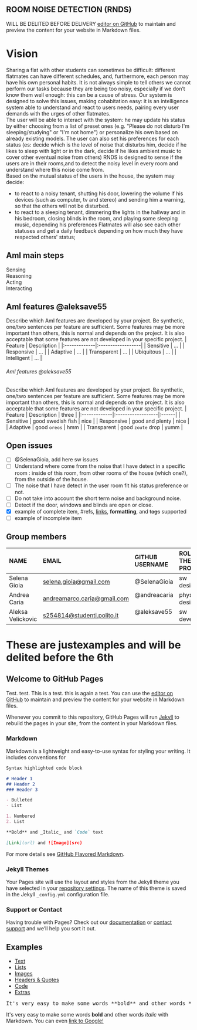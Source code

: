 ## ROOM NOISE DETECTION (RNDS)

WILL BE DELITED BEFORE DELIVERY 
[editor on GitHub](https://github.com/AmI-2018/RNDS/edit/master/index.md) to maintain and preview the content for your website in Markdown files.

# Vision
Sharing a flat with other students can sometimes be difficult: different flatmates can have different schedules, and, furthermore, each person may have his own personal habits. It is not always simple to tell others we cannot perform our tasks because they are being too noisy, especially if we don’t know them well enough: this can be a cause of stress. Our system is designed to solve this issues, making cohabitation easy: it is an intelligence system able to understand and react to users needs, pairing every user demands with the urges of other flatmates.<br>
The user will be able to interact with the system: he may update his status by either choosing from a list of preset ones (e.g. "Please do not disturb I'm sleeping/studying" or "I'm not home") or personalize his own based on already existing models. The user can also set his preferences for each status (es: decide which is the level of noise that disturbs him, decide if he likes to sleep with light or in the dark, decide if he likes ambient music to cover other eventual noise from others)
RNDS is designed to sense if the users are in their rooms,and to detect the noisy level in every room and understand where this noise come from. <br>
 Based on the mutual status of the users in the house, the system may decide: 
- to react to a noisy tenant, shutting his door, lowering the volume if his devices (such as computer, tv and stereo) and sending him a warning, so that the others will not be disturbed.
- to react to a sleeping tenant, dimmering the lights in the hallway and in his bedroom, closing blinds in the room, and playing some sleeping music, depending his preferences
 Flatmates will also see each other statuses and get a daily feedback depending on how much they have respected others' status;

## AmI main steps
Sensing<br>
Reasoning<br>
Acting<br>
Interacting<br>

## AmI features @aleksave55
Describe which AmI features are developed by your project. Be synthetic, one/two sentences per feature are sufficient.
Some features may be more important than others, this is normal and depends on the project.
It is also acceptable that some features are not developed in your specific project.
| Feature        | Description          |
|:-------------|:------------------|
| Sensitive           | ... |
| Responsive | ...   |
| Adaptive  | ...      |
| Transparent   | ... |
| Ubiquitous  | ...      |
| Intelligent  | ... |

###### [](#header-6)AmI features @aleksave55
Describe which AmI features are developed by your project. Be synthetic, one/two sentences per feature are sufficient.
Some features may be more important than others, this is normal and depends on the project.
It is also acceptable that some features are not developed in your specific project.
| Feature        | Description          | three |
|:-------------|:------------------|:------|
| Sensitive           | good swedish fish | nice  |
| Responsive | good and plenty   | nice  |
| Adaptive           | good `oreos`      | hmm   |
| Transparent           | good `zoute` drop | yumm  |
  
## Open issues
- [ ] @SelenaGioia, add here sw issues
- [ ] Understand where come from the noise that I have detect in a specific room : inside of this room, from other rooms of                the house (which one?), from the outside of the house.<br>
- [ ] The noise that I have detect in the user room fit his status preference or not.
- [ ] Do not take into account the short term noise and background noise.
- [ ] Detect if the door, windows and blinds are open or close.
- [x] example of complete item, #refs, [links](), **formatting**, and <del>tags</del> supported
- [ ] example of incomplete item

## Group members
| NAME              | EMAIL                       | GITHUB USERNAME |ROLE IN THE PROJECT  |
|:------------------|:----------------------------|:----------------|:--------------------|
| Selena Gioia      | selena.gioia@gmail.com      | @SelenaGioia    |sw designer          |
| Andrea Caria      | andreamarco.caria@gmail.com | @andreacaria    |physical designer    |
| Aleksa Velickovic | s254814@studenti.polito.it  | @aleksave55     |sw developer         |

# These are justexamples and will be delited before the 6th

## Welcome to GitHub Pages

Test.
test.
This is a test.
this is again a test.
You can use the [editor on GitHub](https://github.com/AmI-2018/RNDS/edit/master/index.md) to maintain and preview the content for your website in Markdown files.

Whenever you commit to this repository, GitHub Pages will run [Jekyll](https://jekyllrb.com/) to rebuild the pages in your site, from the content in your Markdown files.

### Markdown

Markdown is a lightweight and easy-to-use syntax for styling your writing. It includes conventions for

```markdown
Syntax highlighted code block

# Header 1
## Header 2
### Header 3

- Bulleted
- List

1. Numbered
2. List

**Bold** and _Italic_ and `Code` text

[Link](url) and ![Image](src)
```

For more details see [GitHub Flavored Markdown](https://guides.github.com/features/mastering-markdown/).

### Jekyll Themes

Your Pages site will use the layout and styles from the Jekyll theme you have selected in your [repository settings](https://github.com/AmI-2018/RNDS/settings). The name of this theme is saved in the Jekyll `_config.yml` configuration file.

### Support or Contact

Having trouble with Pages? Check out our [documentation](https://help.github.com/categories/github-pages-basics/) or [contact support](https://github.com/contact) and we’ll help you sort it out.

<p><a id="examples" title="Examples" class="toc-item"></a></p>

<h2>Examples</h2>

<ul class="example-nav js-examples-nav">
  <li><a href="#" class="selected" data-container-id="example-text" data-proofer-ignore="">Text</a></li>
  <li><a href="#" data-container-id="example-lists" data-proofer-ignore="">Lists</a></li>
  <li><a href="#" data-container-id="example-images" data-proofer-ignore="">Images</a></li>
  <li><a href="#" data-container-id="example-headers" data-proofer-ignore="">Headers &amp; Quotes</a></li>
  <li><a href="#" data-container-id="example-code" data-proofer-ignore="">Code</a></li>
  <li><a href="#" data-container-id="example-extras" data-proofer-ignore="">Extras</a></li>
</ul>

<div class="markdown-example" id="example-text">
<pre class="source">
It's very easy to make some words **bold** and other words *italic* with Markdown. You can even <span style="white-space:nowrap">[link to Google!](http://google.com)</span>
</pre>
<div class="rendered">
It's very easy to make some words <strong>bold</strong> and other words <em>italic</em> with Markdown. You can even <a href="http://google.com">link to Google!</a>
</div>
</div>
